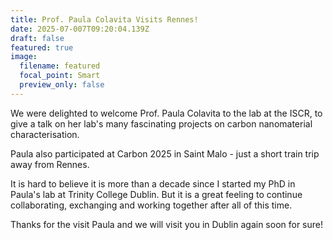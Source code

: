```yaml
---
title: Prof. Paula Colavita Visits Rennes!
date: 2025-07-007T09:20:04.139Z
draft: false
featured: true
image:
  filename: featured
  focal_point: Smart
  preview_only: false
---
```


We were delighted to welcome Prof. Paula Colavita to the lab at the ISCR, to give a talk on her lab's many fascinating projects on carbon nanomaterial characterisation.

Paula also participated at Carbon 2025 in Saint Malo - just a short train trip away from Rennes.

It is hard to believe it is more than a decade since I started my PhD in Paula's lab at Trinity College Dublin. But it is a great feeling to continue collaborating, exchanging and working together after all of this time.

Thanks for the visit Paula and we will visit you in Dublin again soon for sure!